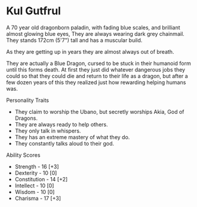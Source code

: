 # Kul Gutfrul

A 70 year old dragonborn paladin, with fading blue scales, and brilliant almost glowing blue eyes, They are always wearing dark grey chainmail. They stands 172cm (5'7") tall and has a muscular build.

As they are getting up in years they are almost always out of breath.

They are actually a Blue Dragon, cursed to be stuck in their humanoid form until this forms death. At first they just did whatever dangerous jobs they could so that they could die and return to their life as a dragon, but after a few dozen years of this they realized just how rewarding helping humans was.

Personality Traits
* They claim to worship the Ubano, but secretly worships Akia, God of Dragons.
* They are always ready to help others. 
* They only talk in whispers. 
* They has an extreme mastery of what they do. 
* They constantly talks aloud to their god.

Ability Scores
* Strength - 16 [+3]
* Dexterity - 10 [0]
* Constitution - 14 [+2]
* Intellect - 10 [0]
* Wisdom - 10 [0]
* Charisma - 17 [+3]